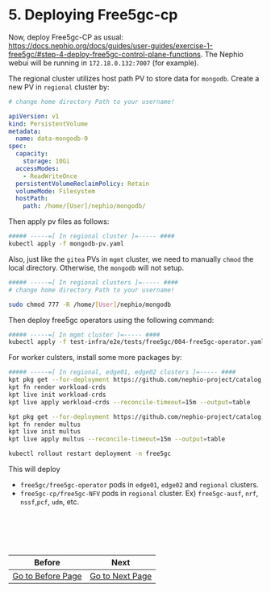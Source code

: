 # 5. Deploying Free5gc-cp
Now, deploy Free5gc-CP as usual: https://docs.nephio.org/docs/guides/user-guides/exercise-1-free5gc/#step-4-deploy-free5gc-control-plane-functions. The Nephio webui will be running in `172.18.0.132:7007` (for example). 

The regional cluster utilizes host path PV to store data for `mongodb`. Create a new PV in `regional` cluster by:
```yaml
# change home directory Path to your username!

apiVersion: v1
kind: PersistentVolume
metadata:
  name: data-mongodb-0
spec:
  capacity:
    storage: 10Gi
  accessModes:
    - ReadWriteOnce
  persistentVolumeReclaimPolicy: Retain
  volumeMode: Filesystem
  hostPath:
    path: /home/[User]/nephio/mongodb/
```

Then apply pv files as follows:
```bash
##### -----=[ In regional cluster ]=----- ####
kubectl apply -f mongodb-pv.yaml
```

Also, just like the `gitea` PVs in `mgmt` cluster, we need to manually `chmod` the local directory. Otherwise, the `mongodb` will not setup.
```bash
##### -----=[ In regional clusters ]=----- ####
# change home directory Path to your username!

sudo chmod 777 -R /home/[User]/nephio/mongodb
 ```

Then deploy free5gc operators using the following command:
```bash
##### -----=[ In mgmt cluster ]=----- ####
kubectl apply -f test-infra/e2e/tests/free5gc/004-free5gc-operator.yaml
```

For worker culsters, install some more packages by:
```bash
##### -----=[ In regional, edge01, edge02 clusters ]=----- ####
kpt pkg get --for-deployment https://github.com/nephio-project/catalog.git/nephio/core/workload-crds@main
kpt fn render workload-crds
kpt live init workload-crds
kpt live apply workload-crds --reconcile-timeout=15m --output=table

kpt pkg get --for-deployment https://github.com/nephio-project/catalog.git/infra/capi/multus@main
kpt fn render multus
kpt live init multus
kpt live apply multus --reconcile-timeout=15m --output=table

kubectl rollout restart deployment -n free5gc
```

This will deploy 
- `free5gc/free5gc-operator` pods in `edge01`, `edge02` and `regional` clusters.
- `free5gc-cp/free5gc-NFV` pods in `regional` cluster. Ex) `free5gc-ausf`, `nrf`, `nssf`,`pcf`, `udm`, etc.


<br></br>
---
|Before|Next|
|--|--|
|[ Go to Before Page](4_configure_network_topology.md) | [ Go to Next Page ](6_deploy_upf_amf_smf.md)|